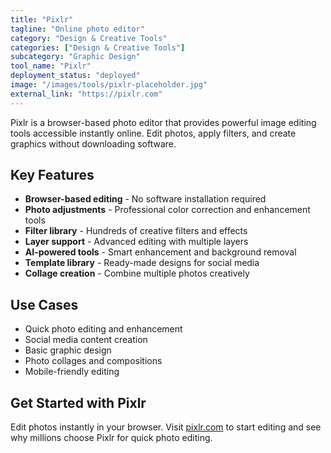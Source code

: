 ```yaml
---
title: "Pixlr"
tagline: "Online photo editor"
category: "Design & Creative Tools"
categories: ["Design & Creative Tools"]
subcategory: "Graphic Design"
tool_name: "Pixlr"
deployment_status: "deployed"
image: "/images/tools/pixlr-placeholder.jpg"
external_link: "https://pixlr.com"
---
```

Pixlr is a browser-based photo editor that provides powerful image editing tools accessible instantly online. Edit photos, apply filters, and create graphics without downloading software.

## Key Features

- **Browser-based editing** - No software installation required
- **Photo adjustments** - Professional color correction and enhancement tools
- **Filter library** - Hundreds of creative filters and effects
- **Layer support** - Advanced editing with multiple layers
- **AI-powered tools** - Smart enhancement and background removal
- **Template library** - Ready-made designs for social media
- **Collage creation** - Combine multiple photos creatively

## Use Cases

- Quick photo editing and enhancement
- Social media content creation
- Basic graphic design
- Photo collages and compositions
- Mobile-friendly editing

## Get Started with Pixlr

Edit photos instantly in your browser. Visit [pixlr.com](https://pixlr.com) to start editing and see why millions choose Pixlr for quick photo editing.